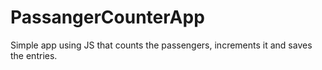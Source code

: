 # PassangerCounterApp
Simple app using JS that counts the passengers, increments it and saves the entries.
